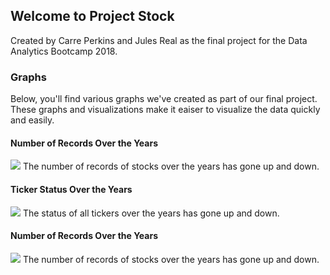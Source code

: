 ## Welcome to Project Stock

Created by Carre Perkins and Jules Real as the final project for the Data Analytics Bootcamp 2018.

### Graphs

Below, you'll find various graphs we've created as part of our final project. These graphs and visualizations make it eaiser to visualize the data quickly and easily.

#### Number of Records Over the Years
<img src="https://s8.postimg.cc/ki36l7bat/Screen_Shot_2018-06-30_at_11.32.43_AM.png">
The number of records of stocks over the years has gone up and down.
  
#### Ticker Status Over the Years
<img src="https://s8.postimg.cc/aap8m7m2t/Screen_Shot_2018-06-30_at_11.48.06_AM.png">
The status of all tickers over the years has gone up and down.
  
#### Number of Records Over the Years
<img src="https://s8.postimg.cc/ki36l7bat/Screen_Shot_2018-06-30_at_11.32.43_AM.png">
The number of records of stocks over the years has gone up and down.

  
